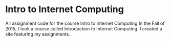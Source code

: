# Intro to Internet Computing
All assignment code for the course Intro to Internet Computing
In the Fall of 2015, I took a course called Introduction to Internet Computing.
I created a site featuring my assignments.
